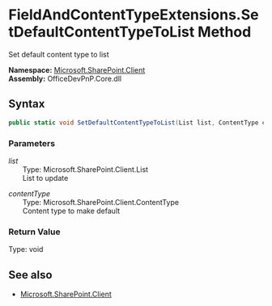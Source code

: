 # FieldAndContentTypeExtensions.SetDefaultContentTypeToList Method  
Set default content type to list  

**Namespace:** [Microsoft.SharePoint.Client](Microsoft.SharePoint.Client.md)  
**Assembly:** OfficeDevPnP.Core.dll  
## Syntax
```C#
public static void SetDefaultContentTypeToList(List list, ContentType contentType)
```
### Parameters
*list*  
&emsp;&emsp;Type: Microsoft.SharePoint.Client.List  
&emsp;&emsp;List to update  

*contentType*  
&emsp;&emsp;Type: Microsoft.SharePoint.Client.ContentType  
&emsp;&emsp;Content type to make default  

### Return Value
Type: void  

## See also
- [Microsoft.SharePoint.Client](Microsoft.SharePoint.Client.md)
